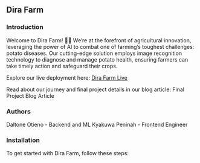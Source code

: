 ## Dira Farm
### Introduction
Welcome to Dira Farm! 🚜🌾 We’re at the forefront of agricultural innovation, leveraging the power of AI to combat one of farming’s toughest challenges: potato diseases. Our cutting-edge solution employs image recognition technology to diagnose and manage potato health, ensuring farmers can take timely action and safeguard their crops.

Explore our live deployment here: [Dira Farm Live](https://dira-hub.netlify.app/)


Read about our journey and final project details in our blog article: Final Project Blog Article

### Authors
Daltone Otieno - Backend and ML
Kyakuwa Peninah - Frontend Engineer

### Installation
To get started with Dira Farm, follow these steps:
